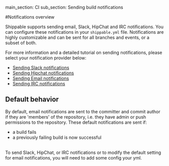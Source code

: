 main_section: CI
sub_section: Sending build notifications

#Notifications overview

Shippable supports sending email, Slack, HipChat and IRC notifications. You can configure these notifications in your `shippable.yml` file. Notifications are highly customizable and can be sent for all branches and events, or a subset of both.

For more information and a detailed tutorial on sending notifications, please select your notification provider below:

-  [Sending Slack notifications](slack-notifications/)
-  [Sending Hipchat notifications](hipchat-notifications/)
-  [Sending Email notifications](email-notifications/)
-  [Sending IRC notifications](irc-notifications/)

## Default behavior

By default, email notifications are sent to the committer and commit author if they are 'members' of the repository, i.e. they have admin or push permissions to the repository. These default notifications are sent if:

-  a build fails
-  a previously failing build is now successful

<br>
To send Slack, HipChat, or IRC notifications or to modify the default setting for email notifications, you will need to add some config your yml.
